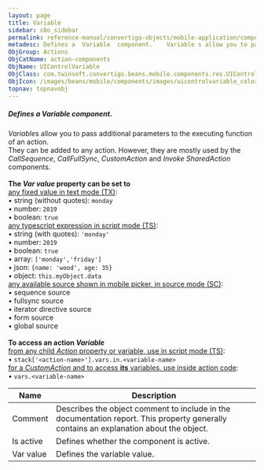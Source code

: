 ```yaml
---
layout: page
title: Variable
sidebar: c8o_sidebar
permalink: reference-manual/convertigo-objects/mobile-application/components/action-components/variable/
metadesc: Defines a  Variable  component.    Variable s allow you to pass additional parameters to the executing function of an action. They can be added to any
ObjGroup: Actions
ObjCatName: action-components
ObjName: UIControlVariable
ObjClass: com.twinsoft.convertigo.beans.mobile.components.res.UIControlVariable
ObjIcon: /images/beans/mobile/components/images/uicontrolvariable_color_32x32.png
topnav: topnavobj
---
```

##### Defines a <i>Variable</i> component. <br/>

 <i>Variable</i>s allow you to pass additional parameters to the executing function of an action.<br/>
They can be added to any action. However, they are mostly used by the <i>CallSequence</i>, <i>CallFullSync</i>, <i>CustomAction</i> and <i>Invoke SharedAction</i> components.<br><br><b>The <i>Var value</i> property can be set to</b><br><u>any fixed value in text mode (TX)</u>:<br> • string (without quotes): <code>monday</code><br> • number: <code>2019</code><br> • boolean: <code>true</code><br><u>any typescript expression in script mode (TS)</u>:<br> • string (with quotes): <code>'monday'</code><br> • number: <code>2019</code><br> • boolean: <code>true</code><br> • array: <code>['monday','friday']</code><br> • json: <code>{name: 'wood', age: 35}</code><br> • object: <code>this.myObject.data</code><br><u>any available source shown in mobile picker, in source mode (SC)</u>:<br> • sequence source<br> • fullsync source<br> • iterator directive source<br> • form source<br> • global source<br><br><b>To access an action <i>Variable</i></b><br><u>from any child <i>Action</i> property or variable, use in script mode (TS)</u>:<br> • <code>stack['&lt;action-name&gt;'].vars.in.&lt;variable-name&gt;</code><br><u>for a <i>CustomAction</i> and to access <b>its</b> variables, use inside action code</u>:<br> • <code>vars.&lt;variable-name&gt;</code>

Name | Description 
--- | ---
Comment | Describes the object comment to include in the documentation report.  This property generally contains an explanation about the object. 
Is active | Defines whether the component is active. 
Var value | Defines the variable value. 

